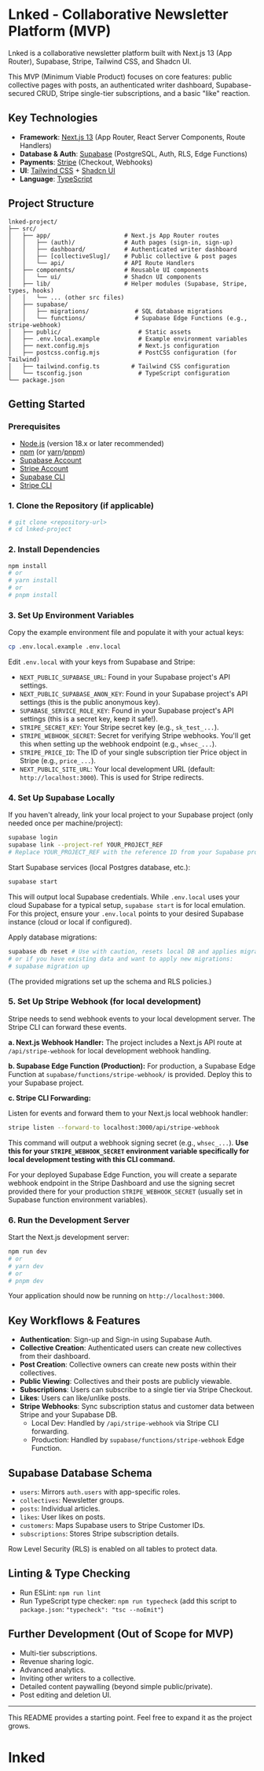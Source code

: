 # Lnked - Collaborative Newsletter Platform (MVP)

Lnked is a collaborative newsletter platform built with Next.js 13 (App Router), Supabase, Stripe, Tailwind CSS, and Shadcn UI.

This MVP (Minimum Viable Product) focuses on core features: public collective pages with posts, an authenticated writer dashboard, Supabase-secured CRUD, Stripe single-tier subscriptions, and a basic "like" reaction.

## Key Technologies

- **Framework**: [Next.js 13](https://nextjs.org/) (App Router, React Server Components, Route Handlers)
- **Database & Auth**: [Supabase](https://supabase.io/) (PostgreSQL, Auth, RLS, Edge Functions)
- **Payments**: [Stripe](https://stripe.com/) (Checkout, Webhooks)
- **UI**: [Tailwind CSS](https://tailwindcss.com/) + [Shadcn UI](https://ui.shadcn.com/)
- **Language**: [TypeScript](https://www.typescriptlang.org/)

## Project Structure

```
lnked-project/
├── src/
│   ├── app/                     # Next.js App Router routes
│   │   ├── (auth)/              # Auth pages (sign-in, sign-up)
│   │   ├── dashboard/           # Authenticated writer dashboard
│   │   ├── [collectiveSlug]/    # Public collective & post pages
│   │   └── api/                 # API Route Handlers
│   ├── components/              # Reusable UI components
│   │   └── ui/                  # Shadcn UI components
│   ├── lib/                     # Helper modules (Supabase, Stripe, types, hooks)
│   │   └── ... (other src files)
│   ├── supabase/
│   │   ├── migrations/             # SQL database migrations
│   │   └── functions/              # Supabase Edge Functions (e.g., stripe-webhook)
│   ├── public/                      # Static assets
│   ├── .env.local.example           # Example environment variables
│   ├── next.config.mjs              # Next.js configuration
│   ├── postcss.config.mjs           # PostCSS configuration (for Tailwind)
│   ├── tailwind.config.ts         # Tailwind CSS configuration
│   └── tsconfig.json                # TypeScript configuration
└── package.json
```

## Getting Started

### Prerequisites

- [Node.js](https://nodejs.org/) (version 18.x or later recommended)
- [npm](https://www.npmjs.com/) (or [yarn](https://yarnpkg.com/)/[pnpm](https://pnpm.io/))
- [Supabase Account](https://supabase.com/dashboard)
- [Stripe Account](https://dashboard.stripe.com/register)
- [Supabase CLI](https://supabase.com/docs/guides/cli)
- [Stripe CLI](https://stripe.com/docs/stripe-cli)

### 1. Clone the Repository (if applicable)

```bash
# git clone <repository-url>
# cd lnked-project
```

### 2. Install Dependencies

```bash
npm install
# or
# yarn install
# or
# pnpm install
```

### 3. Set Up Environment Variables

Copy the example environment file and populate it with your actual keys:

```bash
cp .env.local.example .env.local
```

Edit `.env.local` with your keys from Supabase and Stripe:

- `NEXT_PUBLIC_SUPABASE_URL`: Found in your Supabase project's API settings.
- `NEXT_PUBLIC_SUPABASE_ANON_KEY`: Found in your Supabase project's API settings (this is the public anonymous key).
- `SUPABASE_SERVICE_ROLE_KEY`: Found in your Supabase project's API settings (this is a secret key, keep it safe!).
- `STRIPE_SECRET_KEY`: Your Stripe secret key (e.g., `sk_test_...`).
- `STRIPE_WEBHOOK_SECRET`: Secret for verifying Stripe webhooks. You'll get this when setting up the webhook endpoint (e.g., `whsec_...`).
- `STRIPE_PRICE_ID`: The ID of your single subscription tier Price object in Stripe (e.g., `price_...`).
- `NEXT_PUBLIC_SITE_URL`: Your local development URL (default: `http://localhost:3000`). This is used for Stripe redirects.

### 4. Set Up Supabase Locally

If you haven't already, link your local project to your Supabase project (only needed once per machine/project):

```bash
supabase login
supabase link --project-ref YOUR_PROJECT_REF
# Replace YOUR_PROJECT_REF with the reference ID from your Supabase project's dashboard URL (e.g., abcdefghijklmnop).
```

Start Supabase services (local Postgres database, etc.):

```bash
supabase start
```

This will output local Supabase credentials. While `.env.local` uses your cloud Supabase for a typical setup, `supabase start` is for local emulation. For this project, ensure your `.env.local` points to your desired Supabase instance (cloud or local if configured).

Apply database migrations:

```bash
supabase db reset # Use with caution, resets local DB and applies migrations
# or if you have existing data and want to apply new migrations:
# supabase migration up
```

(The provided migrations set up the schema and RLS policies.)

### 5. Set Up Stripe Webhook (for local development)

Stripe needs to send webhook events to your local development server. The Stripe CLI can forward these events.

**a. Next.js Webhook Handler:**
The project includes a Next.js API route at `/api/stripe-webhook` for local development webhook handling.

**b. Supabase Edge Function (Production):**
For production, a Supabase Edge Function at `supabase/functions/stripe-webhook/` is provided. Deploy this to your Supabase project.

**c. Stripe CLI Forwarding:**

Listen for events and forward them to your Next.js local webhook handler:

```bash
stripe listen --forward-to localhost:3000/api/stripe-webhook
```

This command will output a webhook signing secret (e.g., `whsec_...`). **Use this for your `STRIPE_WEBHOOK_SECRET` environment variable specifically for local development testing with this CLI command.**

For your deployed Supabase Edge Function, you will create a separate webhook endpoint in the Stripe Dashboard and use the signing secret provided there for your production `STRIPE_WEBHOOK_SECRET` (usually set in Supabase function environment variables).

### 6. Run the Development Server

Start the Next.js development server:

```bash
npm run dev
# or
# yarn dev
# or
# pnpm dev
```

Your application should now be running on `http://localhost:3000`.

## Key Workflows & Features

- **Authentication**: Sign-up and Sign-in using Supabase Auth.
- **Collective Creation**: Authenticated users can create new collectives from their dashboard.
- **Post Creation**: Collective owners can create new posts within their collectives.
- **Public Viewing**: Collectives and their posts are publicly viewable.
- **Subscriptions**: Users can subscribe to a single tier via Stripe Checkout.
- **Likes**: Users can like/unlike posts.
- **Stripe Webhooks**: Sync subscription status and customer data between Stripe and your Supabase DB.
  - Local Dev: Handled by `/api/stripe-webhook` via Stripe CLI forwarding.
  - Production: Handled by `supabase/functions/stripe-webhook` Edge Function.

## Supabase Database Schema

- `users`: Mirrors `auth.users` with app-specific roles.
- `collectives`: Newsletter groups.
- `posts`: Individual articles.
- `likes`: User likes on posts.
- `customers`: Maps Supabase users to Stripe Customer IDs.
- `subscriptions`: Stores Stripe subscription details.

Row Level Security (RLS) is enabled on all tables to protect data.

## Linting & Type Checking

- Run ESLint: `npm run lint`
- Run TypeScript type checker: `npm run typecheck` (add this script to `package.json`: `"typecheck": "tsc --noEmit"`)

## Further Development (Out of Scope for MVP)

- Multi-tier subscriptions.
- Revenue sharing logic.
- Advanced analytics.
- Inviting other writers to a collective.
- Detailed content paywalling (beyond simple public/private).
- Post editing and deletion UI.

---

This README provides a starting point. Feel free to expand it as the project grows.
# lnked
